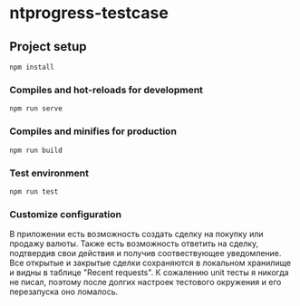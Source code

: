 # ntprogress-testcase

## Project setup
```
npm install
```

### Compiles and hot-reloads for development
```
npm run serve
```

### Compiles and minifies for production
```
npm run build
```

### Test environment
```
npm run test
```

### Customize configuration
В приложении есть возможность создать сделку на покупку или продажу валюты.
Также есть возможность ответить на сделку, подтвердив свои действия и получив соотвествующее уведомление.
Все открытые и закрытые сделки сохраняются в локальном хранилище и видны в таблице "Recent requests".
К сожалению unit тесты я никогда не писал, поэтому после долгих настроек тестового окружения и его перезапуска оно ломалось.

